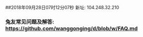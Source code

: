##2018年09月28日07时12分07秒 新址: 104.248.32.210
### 兔友常见问题及解答: https://github.com/wanggonging/d/blob/w/FAQ.md
